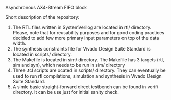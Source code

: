 Asynchronous AX4-Stream FIFO block

Short description of the repository:
1. The RTL files written in SystemVerilog are located in rtl/ directory. Please, note that for reusability purposes and for good coding practices decided to add few more primary input parameters on top of the data width.
2. The synthesis constraints file for Vivado Design Suite Standard is located in scripts/ directory.
3. The Makefile is located in sim/ directory. The Makefile has 3 targets (rtl, sim and syn), which needs to be run in sim/ directory
3. Three .tcl scripts are ocated in scripts/ directory. They can eventually be used to run rtl compilations, simulation and synthesis in Vivado Design Suite Standard.
4. A simle basic straight-forward direct testbench can be found in verif/ directory. It can be use just for initial sanity check.
